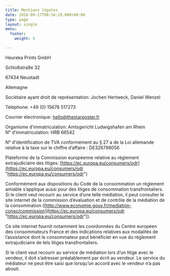 ```yaml
---
title: Mentions légales
date: 2018-09-27T08:54:29.000+00:00
type: page
layout: single
menu:
  footer:
    weight: 5

---
```

Heureka Prints GmbH

Schloßstraße 32

67434 Neustadt

Allemagne

Sociétaire ayant droit de représentation: Jochen Hertweck, Daniel Wenzel

Téléphone: +49 (0) 15678 517273

Courrier électronique: hello@thestarposter.fr

Organisme d’immatriculation: Amtsgericht Ludwigshafen am Rhein  
N° d’immatriculation: HRB 66542

N° d’identification de TVA conformément au § 27 a de la Loi allemande relative à la taxe sur le chiffre d’affaire : DE326798056

Plateforme de la Commission européenne relative au règlement extrajudiciaire des litiges: [https://ec.europa.eu/consumers/odr](https://ec.europa.eu/consumers/odr "https://ec.europa.eu/consumers/odr")

Conformément aux dispositions du Code de la consommation un règlement amiable s’applique aussi pour des litiges de consommation transfrontaliers. Si le client veut recourir au service d’une telle médiation, il peut consulter le site internet de la commission d’évaluation et de contrôle de la médiation de la consommation ([http://www.economie.gouv.fr/mediation-conso/commission](https://ec.europa.eu/consumers/odr "https://ec.europa.eu/consumers/odr")).

Ce site internet fournit notamment les coordonnées du Centre européen des consommateurs France et des indications relatives aux modalités de l’assistance dont le consommateur peut bénéficier en vue du règlement extrajudiciaire de tels litiges transfrontaliers.

Si le client veut recourir au service de médiation lors d’un litige avec le vendeur, il doit s’adresser préalablement par écrit au vendeur. Le service du médiateur ne peut être saisi que lorsqu’un accord avec le vendeur n’a pas abouti.